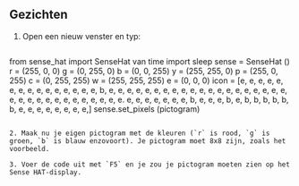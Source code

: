 ## Gezichten

1. Open een nieuw venster en typ:
    
    ```python
from sense_hat import SenseHat van time import sleep sense = SenseHat () r = (255, 0, 0) g = (0, 255, 0) b = (0, 0, 255) y = (255, 255, 0) p = (255, 0, 255) c = (0, 255, 255) w = (255, 255, 255) e = (0, 0, 0) icon = [e, e, e, e, e, e, e, e, e, e, e, e, e, e, e, b, e, e, e, e, e, e, e, e, e, e, e, e, e, e, e, e, e, e, e, e, e, e, e, e, e, e, e, e, e, e, e, e, e. e, e, e, e, e, e, e, b, e, e, e, b, e, b, b, b, b, b, b, e, e, e, e, e, e, e, e,] sense.set_pixels (pictogram)
```

2. Maak nu je eigen pictogram met de kleuren (`r` is rood, `g` is groen, `b` is blauw enzovoort). Je pictogram moet 8x8 zijn, zoals het voorbeeld.

3. Voer de code uit met `F5` en je zou je pictogram moeten zien op het Sense HAT-display.